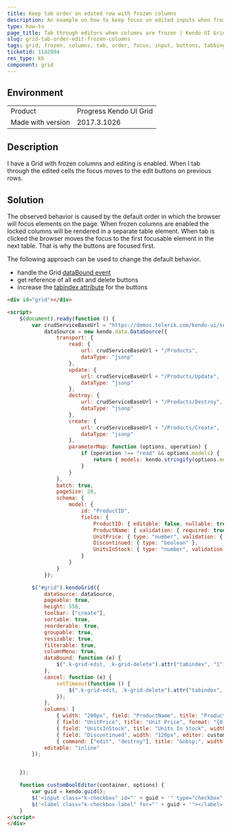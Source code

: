 ```yaml
---
title: Keep tab order on edited row with frozen columns
description: An example on how to keep focus on edited inputs when frozen columns are enabled.
type: how-to
page_title: Tab through editors when columns are frozen | Kendo UI Grid
slug: grid-tab-order-edit-frozen-columns
tags: grid, frozen, columns, tab, order, focus, input, buttons, tabbing, tabindex
ticketid: 1142004 
res_type: kb
component: grid
---
```


## Environment

<table>
 <tr>
  <td>Product</td>
  <td>Progress Kendo UI Grid</td>
 </tr>
 <tr>
  <td>Made with version</td>
  <td>2017.3.1026</td>
 </tr>
</table>


## Description

I have a Grid with frozen columns and editing is enabled. When I tab through the edited cells the focus moves to the edit buttons on previous rows.


## Solution

The observed behavior is caused by the default order in which the browser will focus elements on the page. When frozen columns are enabled the locked columns will be rendered in a separate table element. When tab is clicked the browser moves the focus to the first focusable element in the next table. That is why the buttons are focused first. 

The following approach can be used to change the default behavior. 

* handle the Grid [dataBound event](https://docs.telerik.com/kendo-ui/api/javascript/ui/grid#events-dataBound)
* get reference of all edit and delete buttons
* increase the [tabindex attribute](https://developer.mozilla.org/en-US/docs/Web/HTML/Global_attributes/tabindex) for the buttons


```html
<div id="grid"></div>

<script>
    $(document).ready(function () {
        var crudServiceBaseUrl = "https://demos.telerik.com/kendo-ui/service",
            dataSource = new kendo.data.DataSource({
                transport: {
                    read: {
                        url: crudServiceBaseUrl + "/Products",
                        dataType: "jsonp"
                    },
                    update: {
                        url: crudServiceBaseUrl + "/Products/Update",
                        dataType: "jsonp"
                    },
                    destroy: {
                        url: crudServiceBaseUrl + "/Products/Destroy",
                        dataType: "jsonp"
                    },
                    create: {
                        url: crudServiceBaseUrl + "/Products/Create",
                        dataType: "jsonp"
                    },
                    parameterMap: function (options, operation) {
                        if (operation !== "read" && options.models) {
                            return { models: kendo.stringify(options.models) };
                        }
                    }
                },
                batch: true,
                pageSize: 20,
                schema: {
                    model: {
                        id: "ProductID",
                        fields: {
                            ProductID: { editable: false, nullable: true },
                            ProductName: { validation: { required: true } },
                            UnitPrice: { type: "number", validation: { required: true, min: 1 } },
                            Discontinued: { type: "boolean" },
                            UnitsInStock: { type: "number", validation: { min: 0, required: true } }
                        }
                    }
                }
            });

        $("#grid").kendoGrid({
            dataSource: dataSource,
            pageable: true,
            height: 550,
            toolbar: ["create"],
            sortable: true,
            reorderable: true,
            groupable: true,
            resizable: true,
            filterable: true,
            columnMenu: true,
            dataBound: function (e) {
                $(".k-grid-edit, .k-grid-delete").attr("tabindex", "1");
            },
            cancel: function (e) {
                setTimeout(function () {
                    $(".k-grid-edit, .k-grid-delete").attr("tabindex", "1");
                });
            },
            columns: [
                { width: "200px", field: "ProductName", title: "Product Name", locked: true, lockable: false },
                { field: "UnitPrice", title: "Unit Price", format: "{0:c}", width: "120px" },
                { field: "UnitsInStock", title: "Units In Stock", width: "120px" },
                { field: "Discontinued", width: "120px", editor: customBoolEditor },
                { command: ["edit", "destroy"], title: "&nbsp;", width: "250px" }],
            editable: "inline"
        });


    });

    function customBoolEditor(container, options) {
        var guid = kendo.guid();
        $('<input class="k-checkbox" id="' + guid + '" type="checkbox" name="Discontinued" data-type="boolean" data-bind="checked:Discontinued">').appendTo(container);
        $('<label class="k-checkbox-label" for="' + guid + '">​</label>').appendTo(container);
    }
</script>
</div>
```

